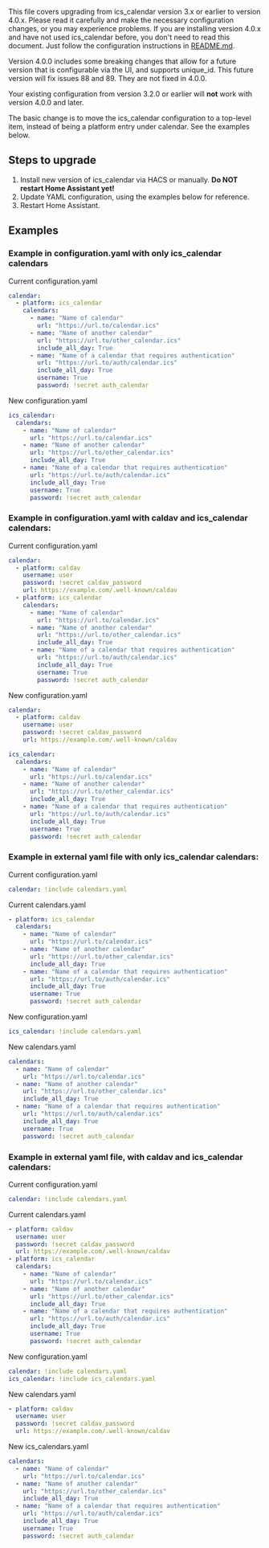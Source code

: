 This file covers upgrading from ics_calendar version 3.x or earlier to version 4.0.x.  Please read it carefully and make the necessary configuration changes, or you may experience problems.  If you are installing version 4.0.x and have not used ics_calendar before, you don't need to read this document.  Just follow the configuration instructions in [README.md](https://github.com/franc6/ics_calendar/blob/releases/README.md).

Version 4.0.0 includes some breaking changes that allow for a future version that is configurable via the UI, and supports unique_id.  This future version will fix issues 88 and 89.  They are not fixed in 4.0.0.

Your existing configuration from version 3.2.0 or earlier will **not** work with version 4.0.0 and later.

The basic change is to move the ics_calendar configuration to a top-level item, instead of being a platform entry under calendar.  See the examples below.

## Steps to upgrade
1. Install new version of ics_calendar via HACS or manually.  **Do NOT restart Home Assistant yet!**
2. Update YAML configuration, using the examples below for reference.
3. Restart Home Assistant.

## Examples

### Example in configuration.yaml with only ics_calendar calendars

Current configuration.yaml

```yaml
calendar:
  - platform: ics_calendar
    calendars:
      - name: "Name of calendar"
        url: "https://url.to/calendar.ics"
      - name: "Name of another calendar"
        url: "https://url.to/other_calendar.ics"
        include_all_day: True
      - name: "Name of a calendar that requires authentication"
        url: "https://url.to/auth/calendar.ics"
        include_all_day: True
        username: True
        password: !secret auth_calendar
```

New configuration.yaml

```yaml
ics_calendar:
  calendars:
    - name: "Name of calendar"
      url: "https://url.to/calendar.ics"
    - name: "Name of another calendar"
      url: "https://url.to/other_calendar.ics"
      include_all_day: True
    - name: "Name of a calendar that requires authentication"
      url: "https://url.to/auth/calendar.ics"
      include_all_day: True
      username: True
      password: !secret auth_calendar
```

### Example in configuration.yaml with caldav and ics_calendar calendars:

Current configuration.yaml

```yaml
calendar:
  - platform: caldav
    username: user
    password: !secret caldav_password
    url: https://example.com/.well-known/caldav
  - platform: ics_calendar
    calendars:
      - name: "Name of calendar"
        url: "https://url.to/calendar.ics"
      - name: "Name of another calendar"
        url: "https://url.to/other_calendar.ics"
        include_all_day: True
      - name: "Name of a calendar that requires authentication"
        url: "https://url.to/auth/calendar.ics"
        include_all_day: True
        username: True
        password: !secret auth_calendar
```

New configuration.yaml

```yaml
calendar:
  - platform: caldav
    username: user
    password: !secret caldav_password
    url: https://example.com/.well-known/caldav

ics_calendar:
  calendars:
    - name: "Name of calendar"
      url: "https://url.to/calendar.ics"
    - name: "Name of another calendar"
      url: "https://url.to/other_calendar.ics"
      include_all_day: True
    - name: "Name of a calendar that requires authentication"
      url: "https://url.to/auth/calendar.ics"
      include_all_day: True
      username: True
      password: !secret auth_calendar
```

### Example in external yaml file with only ics_calendar calendars:

Current configuration.yaml

```yaml
calendar: !include calendars.yaml
```

Current calendars.yaml

```yaml
- platform: ics_calendar
  calendars:
    - name: "Name of calendar"
      url: "https://url.to/calendar.ics"
    - name: "Name of another calendar"
      url: "https://url.to/other_calendar.ics"
      include_all_day: True
    - name: "Name of a calendar that requires authentication"
      url: "https://url.to/auth/calendar.ics"
      include_all_day: True
      username: True
      password: !secret auth_calendar
```

New configuration.yaml

```yaml
ics_calendar: !include calendars.yaml
```

New calendars.yaml
```yaml
calendars:
  - name: "Name of calendar"
    url: "https://url.to/calendar.ics"
  - name: "Name of another calendar"
    url: "https://url.to/other_calendar.ics"
    include_all_day: True
  - name: "Name of a calendar that requires authentication"
    url: "https://url.to/auth/calendar.ics"
    include_all_day: True
    username: True
    password: !secret auth_calendar
```

### Example in external yaml file, with caldav and ics_calendar calendars:

Current configuration.yaml

```yaml
calendar: !include calendars.yaml
```

Current calendars.yaml

```yaml
- platform: caldav
  username: user
  password: !secret caldav_password
  url: https://example.com/.well-known/caldav
- platform: ics_calendar
  calendars:
    - name: "Name of calendar"
      url: "https://url.to/calendar.ics"
    - name: "Name of another calendar"
      url: "https://url.to/other_calendar.ics"
      include_all_day: True
    - name: "Name of a calendar that requires authentication"
      url: "https://url.to/auth/calendar.ics"
      include_all_day: True
      username: True
      password: !secret auth_calendar
```

New configuration.yaml

```yaml
calendar: !include calendars.yaml
ics_calendar: !include ics_calendars.yaml
```

New calendars.yaml

```yaml
- platform: caldav
  username: user
  password: !secret caldav_password
  url: https://example.com/.well-known/caldav
```

New ics_calendars.yaml

```yaml
calendars:
  - name: "Name of calendar"
    url: "https://url.to/calendar.ics"
  - name: "Name of another calendar"
    url: "https://url.to/other_calendar.ics"
    include_all_day: True
  - name: "Name of a calendar that requires authentication"
    url: "https://url.to/auth/calendar.ics"
    include_all_day: True
    username: True
    password: !secret auth_calendar
```